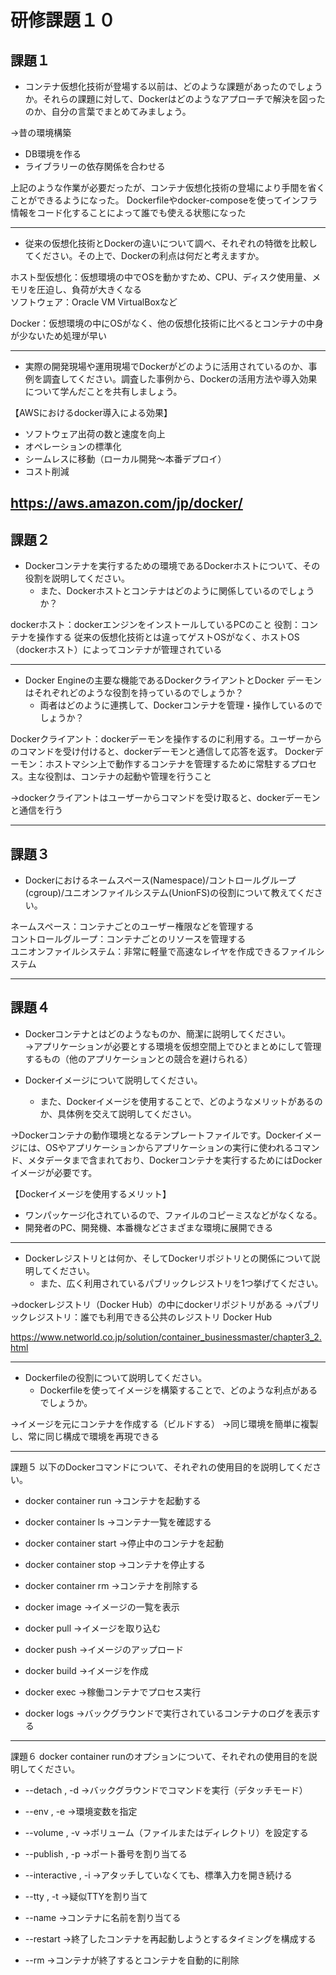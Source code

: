 # 研修課題１０

## 課題１
* コンテナ仮想化技術が登場する以前は、どのような課題があったのでしょうか。それらの課題に対して、Dockerはどのようなアプローチで解決を図ったのか、自分の言葉でまとめてみましょう。

→昔の環境構築
- DB環境を作る
- ライブラリーの依存関係を合わせる

上記のような作業が必要だったが、コンテナ仮想化技術の登場により手間を省くことができるようになった。
Dockerfileやdocker-composeを使ってインフラ情報をコード化することによって誰でも使える状態になった

---

* 従来の仮想化技術とDockerの違いについて調べ、それぞれの特徴を比較してください。その上で、Dockerの利点は何だと考えますか。

ホスト型仮想化：仮想環境の中でOSを動かすため、CPU、ディスク使用量、メモリを圧迫し、負荷が大きくなる  
ソフトウェア：Oracle VM VirtualBoxなど

Docker：仮想環境の中にOSがなく、他の仮想化技術に比べるとコンテナの中身が少ないため処理が早い

---

* 実際の開発現場や運用現場でDockerがどのように活用されているのか、事例を調査してください。調査した事例から、Dockerの活用方法や導入効果について学んだことを共有しましょう。

【AWSにおけるdocker導入による効果】

- ソフトウェア出荷の数と速度を向上
- オペレーションの標準化
- シームレスに移動（ローカル開発〜本番デプロイ）
- コスト削減

https://aws.amazon.com/jp/docker/
---

## 課題２
* Dockerコンテナを実行するための環境であるDockerホストについて、その役割を説明してください。
    * また、Dockerホストとコンテナはどのように関係しているのでしょうか？

dockerホスト：dockerエンジンをインストールしているPCのこと
役割：コンテナを操作する
従来の仮想化技術とは違ってゲストOSがなく、ホストOS（dockerホスト）によってコンテナが管理されている

---

* Docker Engineの主要な機能であるDockerクライアントとDocker デーモンはそれぞれどのような役割を持っているのでしょうか？
    * 両者はどのように連携して、Dockerコンテナを管理・操作しているのでしょうか？

Dockerクライアント：dockerデーモンを操作するのに利用する。ユーザーからのコマンドを受け付けると、dockerデーモンと通信して応答を返す。
Dockerデーモン：ホストマシン上で動作するコンテナを管理するために常駐するプロセス。主な役割は、コンテナの起動や管理を行うこと

→dockerクライアントはユーザーからコマンドを受け取ると、dockerデーモンと通信を行う

---

## 課題３
* Dockerにおけるネームスペース(Namespace)/コントロールグループ(cgroup)/ユニオンファイルシステム(UnionFS)の役割について教えてください。

ネームスペース：コンテナごとのユーザー権限などを管理する  
コントロールグループ：コンテナごとのリソースを管理する  
ユニオンファイルシステム：非常に軽量で高速なレイヤを作成できるファイルシステム  

---

## 課題４
* Dockerコンテナとはどのようなものか、簡潔に説明してください。  
→アプリケーションが必要とする環境を仮想空間上でひとまとめにして管理するもの（他のアプリケーションとの競合を避けられる）

* Dockerイメージについて説明してください。
    * また、Dockerイメージを使用することで、どのようなメリットがあるのか、具体例を交えて説明してください。　

→Dockerコンテナの動作環境となるテンプレートファイルです。Dockerイメージには、OSやアプリケーションからアプリケーションの実行に使われるコマンド、メタデータまで含まれており、Dockerコンテナを実行するためにはDockerイメージが必要です。

【Dockerイメージを使用するメリット】
- ワンパッケージ化されているので、ファイルのコピーミスなどがなくなる。
- 開発者のPC、開発機、本番機などさまざまな環境に展開できる

---

* Dockerレジストリとは何か、そしてDockerリポジトリとの関係について説明してください。
    * また、広く利用されているパブリックレジストリを1つ挙げてください。

→dockerレジストリ（Docker Hub）の中にdockerリポジトリがある
→パブリックレジストリ：誰でも利用できる公共のレジストリ
Docker Hub

https://www.networld.co.jp/solution/container_businessmaster/chapter3_2.html

---

* Dockerfileの役割について説明してください。
    * Dockerfileを使ってイメージを構築することで、どのような利点があるでしょうか。
 
→イメージを元にコンテナを作成する（ビルドする）
→同じ環境を簡単に複製し、常に同じ構成で環境を再現できる

---

課題５
以下のDockerコマンドについて、それぞれの使用目的を説明してください。
* docker container run
→コンテナを起動する 

* docker container ls
→コンテナ一覧を確認する

* docker container start
→停止中のコンテナを起動

* docker container stop
→コンテナを停止する

* docker container rm
→コンテナを削除する

* docker image
→イメージの一覧を表示

* docker pull
→イメージを取り込む

* docker push
→イメージのアップロード

* docker build
→イメージを作成

* docker exec
→稼働コンテナでプロセス実行

* docker logs
→バックグラウンドで実行されているコンテナのログを表示する

---


課題６
docker container runのオプションについて、それぞれの使用目的を説明してください。
* --detach , -d
→バックグラウンドでコマンドを実行（デタッチモード）

* --env , -e
→環境変数を指定

* --volume , -v
→ボリューム（ファイルまたはディレクトリ）を設定する

* --publish , -p
→ポート番号を割り当てる

* --interactive , -i
→アタッチしていなくても、標準入力を開き続ける

* --tty , -t
→疑似TTYを割り当て

* --name
→コンテナに名前を割り当てる

* --restart
→終了したコンテナを再起動しようとするタイミングを構成する

* --rm
→コンテナが終了するとコンテナを自動的に削除
